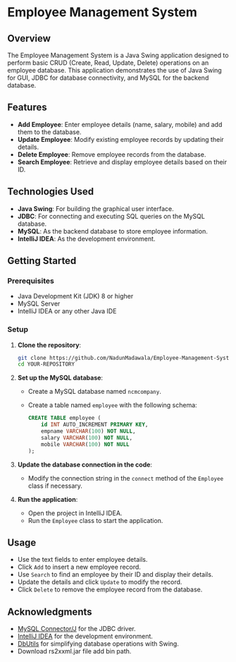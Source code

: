 # Employee Management System

## Overview

The Employee Management System is a Java Swing application designed to perform basic CRUD (Create, Read, Update, Delete) operations on an employee database. This application demonstrates the use of Java Swing for GUI, JDBC for database connectivity, and MySQL for the backend database.

## Features

- **Add Employee**: Enter employee details (name, salary, mobile) and add them to the database.
- **Update Employee**: Modify existing employee records by updating their details.
- **Delete Employee**: Remove employee records from the database.
- **Search Employee**: Retrieve and display employee details based on their ID.

## Technologies Used

- **Java Swing**: For building the graphical user interface.
- **JDBC**: For connecting and executing SQL queries on the MySQL database.
- **MySQL**: As the backend database to store employee information.
- **IntelliJ IDEA**: As the development environment.

## Getting Started

### Prerequisites

- Java Development Kit (JDK) 8 or higher
- MySQL Server
- IntelliJ IDEA or any other Java IDE

### Setup

1. **Clone the repository**:

    ```bash
    git clone https://github.com/NadunMadawala/Employee-Management-System.git
    cd YOUR-REPOSITORY
    ```

2. **Set up the MySQL database**:
    - Create a MySQL database named `ncmcompany`.
    - Create a table named `employee` with the following schema:

        ```sql
        CREATE TABLE employee (
            id INT AUTO_INCREMENT PRIMARY KEY,
            empname VARCHAR(100) NOT NULL,
            salary VARCHAR(100) NOT NULL,
            mobile VARCHAR(100) NOT NULL
        );
        ```

3. **Update the database connection in the code**:
    - Modify the connection string in the `connect` method of the `Employee` class if necessary.

4. **Run the application**:
    - Open the project in IntelliJ IDEA.
    - Run the `Employee` class to start the application.

## Usage

- Use the text fields to enter employee details.
- Click `Add` to insert a new employee record.
- Use `Search` to find an employee by their ID and display their details.
- Update the details and click `Update` to modify the record.
- Click `Delete` to remove the employee record from the database.



## Acknowledgments

- [MySQL Connector/J](https://dev.mysql.com/downloads/connector/j/) for the JDBC driver.
- [IntelliJ IDEA](https://www.jetbrains.com/idea/) for the development environment.
- [DbUtils](http://swinglabs.org/DbUtils) for simplifying database operations with Swing.
- Download rs2xxml.jar file add bin  path. 
